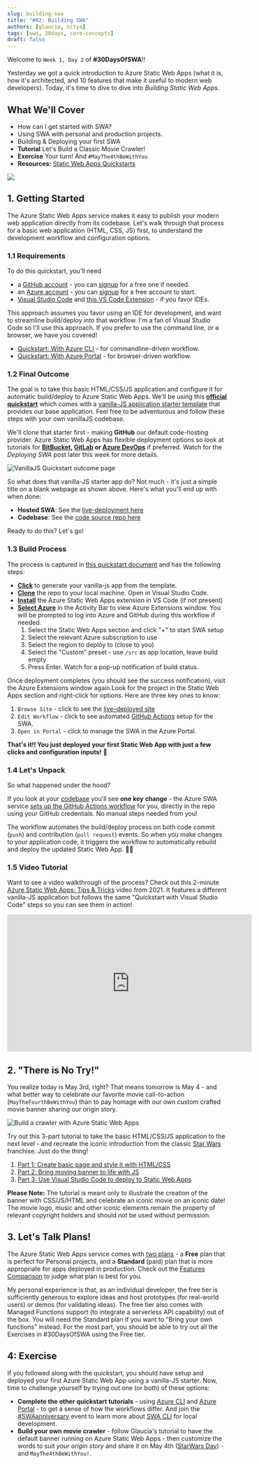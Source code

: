 ```yaml
---
slug: building-swa
title: "#02: Building SWA"
authors: [glaucia, nitya]
tags: [swa, 30days, core-concepts]
draft: false
---
```


Welcome to `Week 1, Day 2` of **#30DaysOfSWA**!! 

Yesterday we got a quick introduction to Azure Static Web Apps (what it is, how it's architected, and 10 features that make it useful to modern web developers). Today, it's time to dive to dive into _Building Static Web Apps_.


## What We'll Cover
 * How can I get started with SWA?
 * Using SWA with personal and production projects.
 * Building & Deploying your first SWA
 * **Tutorial** Let's Build a Classic Movie Crawler!
 * **Exercise** Your turn! And `#MayThe4thBeWithYou`
 * **Resources:** [Static Web Apps Quickstarts](https://docs.microsoft.com/en-us/azure/static-web-apps/getting-started?tabs=vanilla-javascript)

![](../static/img/series/02-banner.png)

## 1. Getting Started 

The Azure Static Web Apps service makes it easy to publish your modern web application directly from its codebase. Let's walk through that process for a basic web application (HTML, CSS, JS) first, to understand the development workflow and configuration options.

### 1.1 Requirements

To do this quickstart, you'll need 
 * a [GitHub account](https://github.com/) - you can [signup](https://github.com/signup) for a free one if needed.
 * an [Azure account](https://portal.azure.com) - you can [signup](https://azure.microsoft.com/en-us/free/) for a free account to start.
 * [Visual Studio Code](https://code.visualstudio.com/) and [this VS Code Extension](https://marketplace.visualstudio.com/items?itemName=ms-azuretools.vscode-azurestaticwebapps) - if you favor IDEs.

This approach assumes you favor using an IDE for development, and want to streamline build/deploy into that workflow. I'm a fan of Visual Studio Code so I'll use this approach. If you prefer to use the command line, or a browser, we have you covered! 
 * [Quickstart: With Azure CLI](https://docs.microsoft.com/en-us/azure/static-web-apps/get-started-cli?tabs=vanilla-javascript) - for commandline-driven workflow.
 * [Quickstart: With Azure Portal](https://docs.microsoft.com/en-us/azure/static-web-apps/get-started-portal?tabs=vanilla-javascript&pivots=github) - for browser-driven workflow.

### 1.2 Final Outcome

The goal is to take this basic HTML/CSS/JS application and configure it for automatic build/deploy to Azure Static Web Apps. We'll be using this **[official quickstart](https://docs.microsoft.com/en-us/azure/static-web-apps/getting-started?tabs=vanilla-javascript)** which comes with a  [vanilla-JS application starter template](https://github.com/staticwebdev/vanilla-basic/generate) that provides our base application. Feel free to be adventurous and follow these steps with your own vanillaJS codebase.

We'll clone that starter first - making **GitHub** our default code-hosting provider. Azure Static Web Apps has flexible deployment options so look at tutorials for **[BitBucket](https://github.com/staticwebdev/vanilla-basic/generate), [GitLab](https://docs.microsoft.com/en-us/azure/static-web-apps/gitlab?tabs=vanilla-javascript) or [Azure DevOps](https://docs.microsoft.com/en-us/azure/static-web-apps/get-started-portal?tabs=vanilla-javascript)** if preferred. Watch for the _Deploying SWA_ post later this week for more details.

![VanillaJS Quickstart outcome page](../static/img/series/02-vanillajs-start.png)

So what does that vanilla-JS starter app do? Not much - it's just a simple title on a blank webpage as shown above. Here's what you'll end up with when done:

 - **Hosted SWA**: See the [live-deployment here](https://witty-desert-019fd800f.1.azurestaticapps.net/) 
 - **Codebase**: See the [code source repo here](https://github.com/fearlessly-dev/my-first-swa)


Ready to do this? Let's go!

### 1.3 Build Process

The process is captured in [this quickstart document](https://docs.microsoft.com/en-us/azure/static-web-apps/getting-started?tabs=vanilla-javascript) and has the following steps:
 
 * [**Click**](https://github.com/login?return_to=/staticwebdev/vanilla-basic/generate) to generate your vanilla-js app from the template.
 * [**Clone**](https://docs.microsoft.com/en-us/azure/static-web-apps/getting-started?tabs=vanilla-javascript#clone-the-repository) the repo to your local machine. Open in Visual Studio Code.
 * [**Install**](https://docs.microsoft.com/en-us/azure/static-web-apps/getting-started?tabs=vanilla-javascript#install-azure-static-web-apps-extension) the Azure Static Web Apps extension in VS Code (if not present)
 * [**Select Azure**](https://docs.microsoft.com/en-us/azure/static-web-apps/getting-started?tabs=vanilla-javascript#create-a-static-web-app) in the Activity Bar to view Azure Extensions window. You will be prompted to log into Azure and GitHub during this workflow if needed.
    1. Select the Static Web Apps section and click "+" to start SWA setup
    2. Select the relevant Azure subscription to use
    3. Select the region to deploy to (close to you)
    4. Select the "Custom" preset - use `/src` as app location, leave build empty
    5. Press Enter. Watch for a pop-up notification of build status.
 
Once deployment completes (you should see the success notification), visit the Azure Extensions window again.Look for the project in the Static Web Apps section and right-click for options. Here are three key ones to know:
 1. `Browse Site` - click to see the [live-deployed site](https://witty-desert-019fd800f.1.azurestaticapps.net/)
 2. `Edit Workflow` - click to see automated [GitHub Actions](https://github.com/fearlessly-dev/my-first-swa/blob/main/.github/workflows/azure-static-web-apps-witty-desert-019fd800f.yml) setup for the SWA.
 3. `Open in Portal` - click to manage the SWA in the Azure Portal.

**That's it!! You just deployed your first Static Web App with just a few clicks and configuration inputs!** 🎉


### 1.4 Let's Unpack

So what happened under the hood? 

If you look at your [codebase](https://github.com/fearlessly-dev/my-first-swa) you'll see **one key change** - the Azure SWA service [sets up the GitHub Actions workflow](https://github.com/fearlessly-dev/my-first-swa/commit/1441e25149f1573a7010682e0a431263fbd89cb6) for you, directly in the repo using your GitHub credentials. No manual steps needed from you!

The workflow automates the build/deploy process on both code commit (`push`) and contribution (`pull request`) events. So when you make changes to your application code, it triggers the workflow to automatically rebuild and deploy the updated Static Web App. 🙌🏽

### 1.5 Video Tutorial

Want to see a video walkthrough of the process? Check out this 2-minute [Azure Static Web Apps: Tips & Tricks](https://docs.microsoft.com/en-us/shows/azure-tips-and-tricks-static-web-apps/) video from 2021. It features a different vanilla-JS application but follows the same "Quickstart with Visual Studio Code" steps so you can see them in action! 

<iframe width="560" height="315" frameborder="0" src="https://aka.ms/docs/player?show=azure-tips-and-tricks-static-web-apps&ep=how-to-deploy-your-first-azure-static-web-apps-3-of-16--azure-tips-and-tricks-static-web-apps"></iframe>

## 2. "There is No Try!"

You realize today is May 3rd, right? That means tomorrow is May 4 - and what better way to celebrate our favorite movie call-to-action (`MayTheFourthBeWithYou`) than to pay homage with our own custom crafted movie banner sharing our origin story. 

![Build a crawler with Azure Static Web Apps](../static/img/series/02-banner-glaucia.png)

Try out this 3-part tutorial to take the basic HTML/CSS/JS application to the next level - and recreate the iconic introduction from the classic [Star Wars](https://en.wikipedia.org/wiki/Star_Wars) franchise. Just do the thing! 

 1. [Part 1: Create basic page and style it with HTML/CSS](https://dev.to/azure/building-star-wars-crawler-with-azure-static-web-apps-part-1-3o39) 
 2. [Part 2: Bring moving banner to life with JS](https://dev.to/azure/building-star-wars-crawler-with-azure-static-web-apps-part-2-3hc0)
 3. [Part 3: Use Visual Studio Code to deploy to Static Web Apps](https://dev.to/azure/building-star-wars-crawler-with-azure-static-web-apps-part-3-41ip)


**Please Note:** The tutorial is meant only to illustrate the creation of the banner with CSS/JS/HTML and celebrate an iconic movie on an iconic date! The movie logo, music and other iconic elements remain the property of relevant copyright holders and should not be used without permission. 

## 3. Let's Talk Plans!

The Azure Static Web Apps service comes with [two plans](https://docs.microsoft.com/en-us/azure/static-web-apps/plans) - a **Free** plan that is perfect for Personal projects, and a **Standard** (paid) plan that is more appropriate for apps deployed in production. Check out the [Features Comparison](https://docs.microsoft.com/en-us/azure/static-web-apps/plans#features) to judge what plan is best for you.

My personal experience is that, as an individual developer, the free tier is sufficiently generous to explore ideas and host prototypes (for real-world users) or demos (for validating ideas). The free tier also comes with Managed Functions support (to integrate a serverless API capability) out of the box. You will need the Standard plan if you want to "Bring your own functions" instead. For the most part, you should be able to try out all the Exercises in #30DaysOfSWA using the Free tier.


## 4: Exercise

If you followed along with the quickstart, you should have setup and deployed your first Azure Static Web App using a vanilla-JS starter. Now, time to challenge yourself by trying out one (or both) of these options:

 * **Complete the other quickstart tutorials** - using [Azure CLI](https://docs.microsoft.com/en-us/azure/static-web-apps/get-started-cli?tabs=vanilla-javascript) and [Azure Portal](https://docs.microsoft.com/en-us/azure/static-web-apps/getting-started?tabs=vanilla-javascript) - to get a sense of how the workflows differ. And join the [#SWAanniversary](2022-04-30.md) event to learn more about [SWA CLI](https://docs.microsoft.com/en-us/azure/static-web-apps/local-development) for local development.
 * **Build your own movie crawler** - follow Glaucia's tutorial to have the default banner running on Azure Static Web Apps - then customize the words to suit _your origin story_ and share it on May 4th ([StarWars Day](https://www.starwars.com/star-wars-day)) - and `MayThe4thBeWithYou!`.
